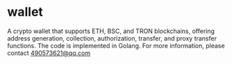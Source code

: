 # wallet
 A crypto wallet that supports ETH, BSC, and TRON blockchains, offering address generation, collection, authorization, transfer, and proxy transfer functions.
 The code is implemented in Golang. For more information, please contact 490573621@qq.com
